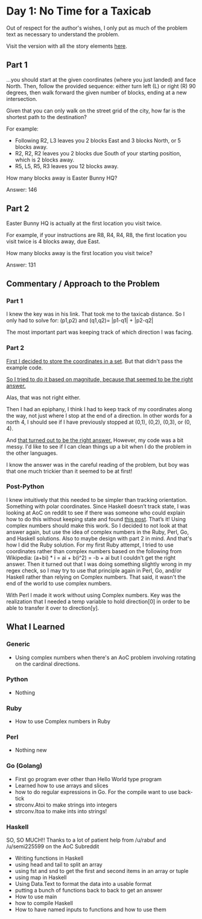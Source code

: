# Day 1: No Time for a Taxicab

Out of respect for the author's wishes, I only put as much of the problem text as necessary to understand the problem.

Visit the version with all the story elements [here](https://adventofcode.com/2016/day/1).

## Part 1
...you should start at the given coordinates (where you just landed) and face North. Then, follow the provided sequence: either turn left (L) or right (R) 90 degrees, then walk forward the given number of blocks, ending at a new intersection.

Given that you can only walk on the street grid of the city, how far is the shortest path to the destination?

For example:

- Following R2, L3 leaves you 2 blocks East and 3 blocks North, or 5 blocks away.
- R2, R2, R2 leaves you 2 blocks due South of your starting position, which is 2 blocks away.
- R5, L5, R5, R3 leaves you 12 blocks away.

How many blocks away is Easter Bunny HQ?

Answer: 146
## Part 2

Easter Bunny HQ is actually at the first location you visit twice.

For example, if your instructions are R8, R4, R4, R8, the first location you visit twice is 4 blocks away, due East.

How many blocks away is the first location you visit twice?

Answer: 131

## Commentary / Approach to the Problem
### Part 1
I knew the key was in his link. That took me to the taxicab distance. So I only had to solve for: (p1,p2) and (q1,q2)= |p1-q1| + |p2-q2| 

The most important part was keeping track of which direction I was facing.
### Part 2
[First I decided to store the coordinates in a set](https://github.com/djotaku/adventofcode/blob/e6c22e5425d60cbdd3f6dc21102469723d1d3f59/2016/Day_01/Python/part_2.py). But that didn't pass the example code.

[So I tried to do it based on magnitude, because that seemed to be the right answer.](https://github.com/djotaku/adventofcode/blob/dc15484945244957ff2c347d561c242b906fae22/2016/Day_01/Python/part_2.py)

Alas, that was not right either.

Then I had an epiphany, I think I had to keep track of my coordinates along the way, not just where I stop at the end of a direction. In other words for a north 4, I should see if I have previously stopped at (0,1), (0,2), (0,3), or (0, 4).

And [that turned out to be the right answer.](https://github.com/djotaku/adventofcode/blob/98c267c0ddbaafd4c057960b946fec9412621693/2016/Day_01/Python/part_2.py) However, my code was a bit messy. I'd like to see if I can clean things up a bit when I do the problem in the other languages.

I know the answer was in the careful reading of the problem, but boy was that one much trickier than it seemed to be at first!

### Post-Python

I knew intuitively that this needed to be simpler than tracking orientation. Something with polar coordinates. Since Haskell doesn’t track state, I was looking at AoC on reddit to see if there was someone who could explain how to do this without keeping state and found [this post](https://www.reddit.com/r/adventofcode/comments/5fur6q/comment/dangjvv/?utm_source=share&utm_medium=web2x&context=3). That’s it! Using complex numbers should make this work. So I decided to not look at that answer again, but use the idea of complex numbers in the Ruby, Perl, Go, and Haskell solutions. Also to maybe design with part 2 in mind. And that's how I did the Ruby solution. For my first Ruby attempt, I tried to use coordinates rather than complex numbers based on the following from Wikipedia: (a+bi) * i = ai + b(i^2) = -b + ai but I couldn't get the right answer. Then it turned out that I was doing something slightly wrong in my regex check, so I may try to use that principle again in Perl, Go, and/or Haskell rather than relying on Complex numbers. That said, it wasn't the end of the world to use complex numbers. 

With Perl I made it work without using Complex numbers. Key was the realization that I needed a temp variable to hold direction[0] in order to be able to transfer it over to direction[y].

## What I Learned

### Generic
- Using complex numbers when there's an AoC problem involving rotating on the cardinal directions.

### Python
- Nothing
### Ruby
- How to use Complex numbers in Ruby
### Perl
- Nothing new
### Go (Golang)
- First go program ever other than Hello World type program
- Learned how to use arrays and slices
- how to do regular expressions in Go. For the compile want to use back-tick
- strconv.Atoi to make strings into integers
- strconv.Itoa to make ints into strings!
### Haskell
SO, SO MUCH!! Thanks to a lot of patient help from /u/rabuf and /u/semi225599 on the AoC Subreddit
- Writing functions in Haskell
- using head and tail to split an array
- using fst and snd to get the first and second items in an array or tuple
- using map in Haskell
- Using Data.Text to format the data into a usable format
- putting a bunch of functions back to back to get an answer
- How to use main
- how to compile Haskell
- How to have named inputs to functions and how to use them
